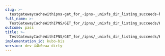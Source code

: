 ```yaml
---
slug: >-
  testgatewaycachewithipns-get_for_-ipns-_unixfs_dir_listing_succeeds-header_x-ipfs-roots
full_name: >-
  TestGatewayCacheWithIPNS/GET_for_/ipns/_unixfs_dir_listing_succeeds/Header_X-Ipfs-Roots
outcome: pass
title: >-
  TestGatewayCacheWithIPNS/GET_for_/ipns/_unixfs_dir_listing_succeeds/Header_X-Ipfs-Roots
implementation_id: kubo-bis
version: dev-44b0eaa-dirty
---
```


